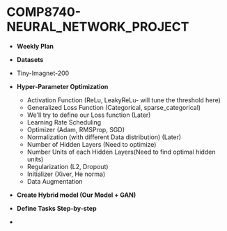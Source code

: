 # COMP8740-NEURAL_NETWORK_PROJECT
- **Weekly Plan**



- **Datasets**
-  Tiny-Imagnet-200

- **Hyper-Parameter Optimization**
	- Activation Function (ReLu, LeakyReLu- will tune the threshold here)
	- Generalized Loss Function (Categorical, sparse_categorical)
	- We'll try to define our Loss function (Later)
	- Learning Rate Scheduling
	- Optimizer (Adam, RMSProp, SGD)
	- Normalization (with different Data distribution) (Later)
	- Number of Hidden Layers (Need to optimize)
	- Number Units of each Hidden Layers(Need to find optimal hidden units)
	- Regularization (L2, Dropout)
	- Initializer (Xiver, He norma)
	- Data Augmentation



- **Create Hybrid model (Our Model + GAN)**


- **Define Tasks Step-by-step**
 -  
